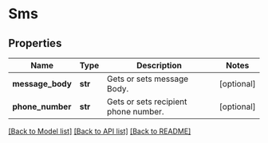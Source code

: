 # Sms

## Properties
Name | Type | Description | Notes
------------ | ------------- | ------------- | -------------
**message_body** | **str** | Gets or sets message Body. | [optional] 
**phone_number** | **str** | Gets or sets recipient phone number. | [optional] 

[[Back to Model list]](../README.md#documentation-for-models) [[Back to API list]](../README.md#documentation-for-api-endpoints) [[Back to README]](../README.md)


